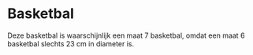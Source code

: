 # Basketbal

Deze basketbal is waarschijnlijk een maat 7 basketbal, omdat een maat 6
basketbal slechts 23 cm in diameter is.
